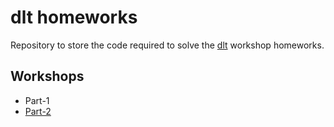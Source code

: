 # dlt homeworks

Repository to store the code required to solve the [dlt](https://dlthub.com/docs/intro) workshop homeworks.

## Workshops

* Part-1
* [Part-2](https://www.youtube.com/live/8dmu33nVU7s)